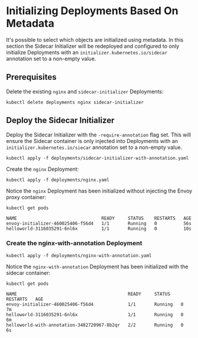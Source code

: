 # Initializing Deployments Based On Metadata

It's possible to select which objects are initialized using metadata. In this section the Sidecar Initializer will be redeployed and configured to only initialize Deployments with an `initializer.kubernetes.io/sidecar` annotation set to a non-empty value.

## Prerequisites

Delete the existing `nginx` and `sidecar-initializer` Deployments:

```
kubectl delete deployments nginx sidecar-initializer
```

## Deploy the Sidecar Initializer

Deploy the Sidecar Initializer with the `-require-annotation` flag set. This will ensure the Sidecar container is only injected into Deployments with an `initializer.kubernetes.io/siecar` annotation set to a non-empty value.

```
kubectl apply -f deployments/sidecar-initializer-with-annotation.yaml
```

Create the `nginx` Deployment:

```
kubectl apply -f deployments/nginx.yaml 
```

Notice the `nginx` Deployment has been initialized without injecting the Envoy proxy container:

```
kubectl get pods
```
```
NAME                                READY     STATUS    RESTARTS   AGE
envoy-initializer-460025406-f56d4   1/1       Running   0          56s
helloworld-3116035291-6nl6x         1/1       Running   0          10s
```

### Create the nginx-with-annotation Deployment

```
kubectl apply -f deployments/nginx-with-annotation.yaml
```

Notice the `nginx-with-annotation` Deployment has been initialized with the sidecar container:

```
kubectl get pods
```
```
NAME                                          READY     STATUS    RESTARTS   AGE
envoy-initializer-460025406-f56d4             1/1       Running   0          7m
helloworld-3116035291-6nl6x                   1/1       Running   0          6m
helloworld-with-annotation-3482720967-8b2qr   2/2       Running   0          6s
```
